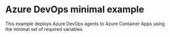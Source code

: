 # Azure DevOps minimal example

This example deploys Azure DevOps agents to Azure Container Apps using the minimal set of required variables.
